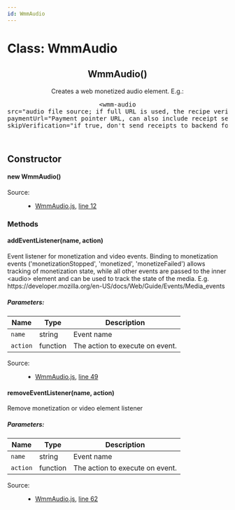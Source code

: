 ```yaml
---
id: WmmAudio
---
```

<!--link type="text/css" rel="stylesheet" href="/jsDoc.css"></link-->
<div id="main">
<h1 className="page-title">Class: WmmAudio</h1>
<section>
<header>
<h2><span className="attribs"><span className="type-signature"></span></span>WmmAudio<span className="signature">()</span><span className="type-signature"></span></h2>
<div className="class-description">Creates a web monetized audio element. E.g.:
<pre>&lt;wmm-audio
src="audio file source; if full URL is used, the recipe verification will use the same host for verification"
paymentUrl="Payment pointer URL, can also include receipt service url"
skipVerification="if true, don't send receipts to backend for verifications"&gt;</pre></div>
</header>
<article>
<div className="container-overview">
<h2>Constructor</h2>
<h4 className="name" id="WmmAudio"><span className="type-signature"></span>new WmmAudio<span className="signature">()</span><span className="type-signature"></span></h4>
<dl className="details">
<dt className="tag-source">Source:</dt>
<dd className="tag-source"><ul className="dummy"><li>
<a href="pathname:///jsdoc/WmmAudio.js.html">WmmAudio.js</a>, <a href="pathname:///jsdoc/WmmAudio.js.html#line12">line 12</a>
</li></ul></dd>
</dl>
</div>
<h3 className="subsection-title">Methods</h3>
<h4 className="name" id="addEventListener"><span className="type-signature"></span>addEventListener<span className="signature">(name, action)</span><span className="type-signature"></span></h4>
<div className="description">
Event listener for monetization and video events.
Binding to monetization events ('monetizationStopped', 'monetized', 'monetizeFailed')
allows tracking of monetization state, while all other events are passed
to the inner &lt;audio&gt; element and can be used to track the state of the media.
E.g. https://developer.mozilla.org/en-US/docs/Web/Guide/Events/Media_events
</div>
<h5>Parameters:</h5>
<table className="params">
<thead>
<tr>
<th>Name</th>
<th>Type</th>
<th className="last">Description</th>
</tr>
</thead>
<tbody>
<tr>
<td className="name"><code>name</code></td>
<td className="type">
<span className="param-type">string</span>
</td>
<td className="description last">Event name</td>
</tr>
<tr>
<td className="name"><code>action</code></td>
<td className="type">
<span className="param-type">function</span>
</td>
<td className="description last">The action to execute on event.</td>
</tr>
</tbody>
</table>
<dl className="details">
<dt className="tag-source">Source:</dt>
<dd className="tag-source"><ul className="dummy"><li>
<a href="pathname:///jsdoc/WmmAudio.js.html">WmmAudio.js</a>, <a href="pathname:///jsdoc/WmmAudio.js.html#line49">line 49</a>
</li></ul></dd>
</dl>
<h4 className="name" id="removeEventListener"><span className="type-signature"></span>removeEventListener<span className="signature">(name, action)</span><span className="type-signature"></span></h4>
<div className="description">
Remove monetization or video element listener
</div>
<h5>Parameters:</h5>
<table className="params">
<thead>
<tr>
<th>Name</th>
<th>Type</th>
<th className="last">Description</th>
</tr>
</thead>
<tbody>
<tr>
<td className="name"><code>name</code></td>
<td className="type">
<span className="param-type">string</span>
</td>
<td className="description last">Event name</td>
</tr>
<tr>
<td className="name"><code>action</code></td>
<td className="type">
<span className="param-type">function</span>
</td>
<td className="description last">The action to execute on event.</td>
</tr>
</tbody>
</table>
<dl className="details">
<dt className="tag-source">Source:</dt>
<dd className="tag-source"><ul className="dummy"><li>
<a href="pathname:///jsdoc/WmmAudio.js.html">WmmAudio.js</a>, <a href="pathname:///jsdoc/WmmAudio.js.html#line62">line 62</a>
</li></ul></dd>
</dl>
</article>
</section>
</div>

